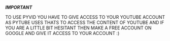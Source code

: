 ***********IMPORTANT***********

TO USE PYVID YOU HAVE TO GIVE ACCESS TO YOUR YOUTUBE ACCOUNT AS PYTUBE USES THATS TO ACCESS THE CONTENT OF YOUTUBE AND IF YOU ARE A LITTLE BIT HESITANT THEN MAKE A FREE ACCOUNT ON GOOGLE AND GIVE IT ACCESS TO YOUR ACCOUNT :)
